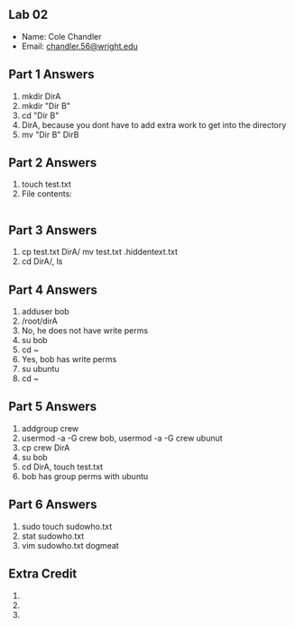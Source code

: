 ## Lab 02

- Name: Cole Chandler
- Email: chandler.56@wright.edu

## Part 1 Answers

1. mkdir DirA
2. mkdir "Dir B"
3. cd "Dir B"
4. DirA, because you dont have to add extra work to get into the directory
5. mv "Dir B" DirB

## Part 2 Answers

1. touch test.txt
2. File contents:
```

```

## Part 3 Answers

1. cp test.txt DirA/
mv test.txt .hiddentext.txt
2. cd DirA/, ls

## Part 4 Answers

1. adduser bob
2. /root/dirA
3. No, he does not have write perms
4. su bob 
5. cd ~
6. Yes, bob has write perms
7. su ubuntu 
8. cd ~

## Part 5 Answers

1. addgroup crew
2. usermod -a -G crew bob, usermod -a -G crew ubunut
3. cp crew DirA
4. su bob
5. cd DirA, touch test.txt
6. bob has group perms with ubuntu

## Part 6 Answers

1. sudo touch sudowho.txt
2. stat sudowho.txt
3. vim sudowho.txt dogmeat

## Extra Credit

1. 
2. 
3. 

